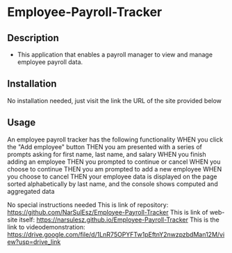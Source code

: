 # Employee-Payroll-Tracker
## Description

- This application that enables a payroll manager to view and manage employee payroll data.



    

## Installation

No installation needed, just visit the link the URL of the site provided below

## Usage

An employee payroll tracker has the following functionality
WHEN you click the "Add employee" button
THEN you am presented with a series of prompts asking for first name, last name, and salary
WHEN you  finish adding an employee
THEN you prompted to continue or cancel
WHEN you choose to continue
THEN you am prompted to add a new employee
WHEN you choose to cancel
THEN your employee data is displayed on the page sorted alphabetically by last name, and the console shows computed and aggregated data


No special instructions needed
This is link of repository: https://github.com/NarSulEsz/Employee-Payroll-Tracker
This is link of web-site itself: https://narsulesz.github.io/Employee-Payroll-Tracker
This is the link to videodemonstration: https://drive.google.com/file/d/1LnR75OPYFTw1pEftnY2nwzpzbdMan12M/view?usp=drive_link



